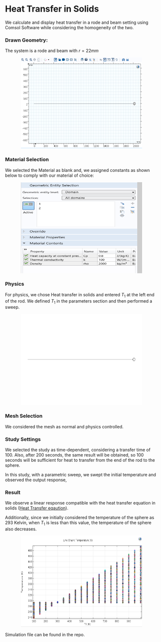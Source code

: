 # Heat Transfer in Solids

We calculate and display heat transfer in a rode and beam setting using Comsol Software while considering the homogeneity of the two. 

### Drawn Geometry:
The system is a rode and beam with $r=22mm$

<p align="center">
  <img src="./Figures/geo.png" width="400" height="300" alt="geo">
</p>

### Material Selection

We selected the Material as blank and, we assigned constants as shown below to comply with our material of choice:
<p align="center">
  <img src="./Figures/setting.png" width="400" height="300" alt="setting">
</p>


### Physics

For physics, we chose Heat transfer in solids and entered $T_1$ at the left end of the rod. We defined $T_1$ in the parameters section and then performed a sweep.
<p align="center">
  <img src="./Figures/sweep.gif" width="400" height="300" alt="sweep">
</p>

### Mesh Selection

We considered the mesh as normal and physics controlled.

### Study Settings

We selected the study as time-dependent, considering a transfer time of 100. Also, after 200 seconds, the same result will be obtained, so 100 seconds will be sufficient for heat to transfer from the end of the rod to the sphere.

In this study, with a parametric sweep, we swept the initial temperature and observed the output response,

### Result
We observe a linear response compatible with the heat transfer equation in solids ([Heat Transfer eqaution](https://doc.comsol.com/5.5/doc/com.comsol.help.heat/heat_ug_theory.07.07.html)).

Additionally, since we initially considered the temperature of the sphere as 293 Kelvin, when $T_1$ is less than this value, the temperature of the sphere also decreases.

<p align="center">
  <img src="./Figures/result.png" width="400" height="300" alt="result">
</p>


Simulation file can be found in the repo.